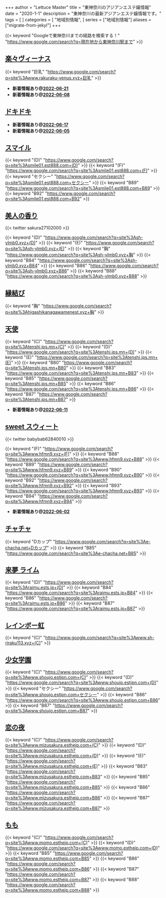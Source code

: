 +++
author = "Lettuce Master"
title = "東神奈川のアジアンエステ嬢情報"
date = "2020-1-1"
description = "東神奈川の最新アジアンエステ嬢情報です。"
tags = [
]
categories = [
    "地域別情報",
]
series = ["地域別情報"]
aliases = ["migrate-from-jekyl"]
+++

{{< keyword "Googleで東神奈川までの経路を検索する！" "https://www.google.com/search?q=現在地から東神奈川駅まで" >}}

## [楽々ヴィーナス](http://www.rakuraku-venus.xyz/)
{{< keyword "巨乳" "https://www.google.com/search?q=site%3Awww.rakuraku-venus.xyz+巨乳" >}} 

- **新着情報あり@[2022-06-21](/post/2022-06-21)**
- **新着情報あり@[2022-06-08](/post/2022-06-08)**
## [ドキドキ](http://dokidoki.est-u.com/)


- **新着情報あり@[2022-06-17](/post/2022-06-17)**
- **新着情報あり@[2022-06-05](/post/2022-06-05)**
## [スマイル](http://smile01.est888.com/)
{{< keyword "(D)" "https://www.google.com/search?q=site%3Asmile01.est888.com+(D)" >}} {{< keyword "(F)" "https://www.google.com/search?q=site%3Asmile01.est888.com+(F)" >}} {{< keyword "セクシー" "https://www.google.com/search?q=site%3Asmile01.est888.com+セクシー" >}} {{< keyword "B89" "https://www.google.com/search?q=site%3Asmile01.est888.com+B89" >}} {{< keyword "B92" "https://www.google.com/search?q=site%3Asmile01.est888.com+B92" >}} 

## [美人の香り](http://sh-ylmb0.xyz/)


{{< twitter sakura27102000 >}}

{{< keyword "(D)" "https://www.google.com/search?q=site%3Ash-ylmb0.xyz+(D)" >}} {{< keyword "(E)" "https://www.google.com/search?q=site%3Ash-ylmb0.xyz+(E)" >}} {{< keyword "胸" "https://www.google.com/search?q=site%3Ash-ylmb0.xyz+胸" >}} {{< keyword "B84" "https://www.google.com/search?q=site%3Ash-ylmb0.xyz+B84" >}} {{< keyword "B86" "https://www.google.com/search?q=site%3Ash-ylmb0.xyz+B86" >}} {{< keyword "B88" "https://www.google.com/search?q=site%3Ash-ylmb0.xyz+B88" >}} 

## [縁結び](http://higashikanagawamenest.xyz/)
{{< keyword "胸" "https://www.google.com/search?q=site%3Ahigashikanagawamenest.xyz+胸" >}} 

## [天使](https://tenshi.jps.mn/)
{{< keyword "(C)" "https://www.google.com/search?q=site%3Atenshi.jps.mn+(C)" >}} {{< keyword "(D)" "https://www.google.com/search?q=site%3Atenshi.jps.mn+(D)" >}} {{< keyword "(E)" "https://www.google.com/search?q=site%3Atenshi.jps.mn+(E)" >}} {{< keyword "B80" "https://www.google.com/search?q=site%3Atenshi.jps.mn+B80" >}} {{< keyword "B83" "https://www.google.com/search?q=site%3Atenshi.jps.mn+B83" >}} {{< keyword "B85" "https://www.google.com/search?q=site%3Atenshi.jps.mn+B85" >}} {{< keyword "B86" "https://www.google.com/search?q=site%3Atenshi.jps.mn+B86" >}} {{< keyword "B87" "https://www.google.com/search?q=site%3Atenshi.jps.mn+B87" >}} 

- **新着情報あり@[2022-06-11](/post/2022-06-11)**
## [sweet スウィート](http://www.hfmn9.xyz/)


{{< twitter babybab62840010 >}}

{{< keyword "(F)" "https://www.google.com/search?q=site%3Awww.hfmn9.xyz+(F)" >}} {{< keyword "B88" "https://www.google.com/search?q=site%3Awww.hfmn9.xyz+B88" >}} {{< keyword "B89" "https://www.google.com/search?q=site%3Awww.hfmn9.xyz+B89" >}} {{< keyword "B90" "https://www.google.com/search?q=site%3Awww.hfmn9.xyz+B90" >}} {{< keyword "B92" "https://www.google.com/search?q=site%3Awww.hfmn9.xyz+B92" >}} {{< keyword "B93" "https://www.google.com/search?q=site%3Awww.hfmn9.xyz+B93" >}} {{< keyword "B94" "https://www.google.com/search?q=site%3Awww.hfmn9.xyz+B94" >}} 

- **新着情報あり@[2022-06-02](/post/2022-06-02)**
## [チャチャ](https://e-chacha.net/)
{{< keyword "Dカップ" "https://www.google.com/search?q=site%3Ae-chacha.net+Dカップ" >}} {{< keyword "B85" "https://www.google.com/search?q=site%3Ae-chacha.net+B85" >}} 

## [来夢 ライム](http://raimu.ests.jp/)
{{< keyword "(D)" "https://www.google.com/search?q=site%3Araimu.ests.jp+(D)" >}} {{< keyword "B84" "https://www.google.com/search?q=site%3Araimu.ests.jp+B84" >}} {{< keyword "B86" "https://www.google.com/search?q=site%3Araimu.ests.jp+B86" >}} {{< keyword "B87" "https://www.google.com/search?q=site%3Araimu.ests.jp+B87" >}} 

## [レインボー虹](http://www.sh-riraku113.xyz/)
{{< keyword "(C)" "https://www.google.com/search?q=site%3Awww.sh-riraku113.xyz+(C)" >}} 

## [少女学園](http://www.shoujo.estjpn.com/)
{{< keyword "(C)" "https://www.google.com/search?q=site%3Awww.shoujo.estjpn.com+(C)" >}} {{< keyword "(D)" "https://www.google.com/search?q=site%3Awww.shoujo.estjpn.com+(D)" >}} {{< keyword "セクシー" "https://www.google.com/search?q=site%3Awww.shoujo.estjpn.com+セクシー" >}} {{< keyword "B86" "https://www.google.com/search?q=site%3Awww.shoujo.estjpn.com+B86" >}} {{< keyword "B87" "https://www.google.com/search?q=site%3Awww.shoujo.estjpn.com+B87" >}} 

## [恋の夜](http://www.mizusakura.esthejp.com/)
{{< keyword "(C)" "https://www.google.com/search?q=site%3Awww.mizusakura.esthejp.com+(C)" >}} {{< keyword "(D)" "https://www.google.com/search?q=site%3Awww.mizusakura.esthejp.com+(D)" >}} {{< keyword "(E)" "https://www.google.com/search?q=site%3Awww.mizusakura.esthejp.com+(E)" >}} {{< keyword "B83" "https://www.google.com/search?q=site%3Awww.mizusakura.esthejp.com+B83" >}} {{< keyword "B85" "https://www.google.com/search?q=site%3Awww.mizusakura.esthejp.com+B85" >}} {{< keyword "B86" "https://www.google.com/search?q=site%3Awww.mizusakura.esthejp.com+B86" >}} {{< keyword "B87" "https://www.google.com/search?q=site%3Awww.mizusakura.esthejp.com+B87" >}} 

## [もも](http://www.momo.esthejp.com/)
{{< keyword "(C)" "https://www.google.com/search?q=site%3Awww.momo.esthejp.com+(C)" >}} {{< keyword "(D)" "https://www.google.com/search?q=site%3Awww.momo.esthejp.com+(D)" >}} {{< keyword "B85" "https://www.google.com/search?q=site%3Awww.momo.esthejp.com+B85" >}} {{< keyword "B86" "https://www.google.com/search?q=site%3Awww.momo.esthejp.com+B86" >}} {{< keyword "B87" "https://www.google.com/search?q=site%3Awww.momo.esthejp.com+B87" >}} {{< keyword "B88" "https://www.google.com/search?q=site%3Awww.momo.esthejp.com+B88" >}} 

